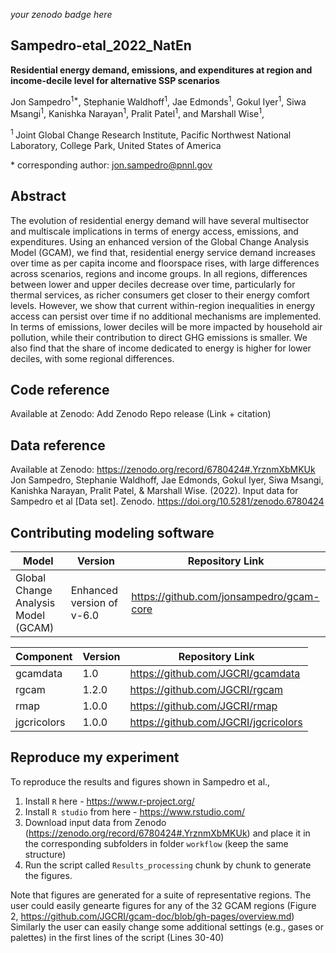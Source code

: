 _your zenodo badge here_

## Sampedro-etal_2022_NatEn

**Residential energy demand, emissions, and expenditures at region and income-decile level for alternative SSP scenarios**

Jon Sampedro<sup>1\*</sup>, Stephanie Waldhoff<sup>1</sup>, Jae Edmonds<sup>1</sup>, Gokul Iyer<sup>1</sup>, Siwa Msangi<sup>1</sup>, Kanishka Narayan<sup>1</sup>, Pralit Patel<sup>1</sup>, and Marshall Wise<sup>1</sup>, 

<sup>1 </sup> Joint Global Change Research Institute, Pacific Northwest National Laboratory, College Park, United States of America

\* corresponding author:  jon.sampedro@pnnl.gov

## Abstract
The evolution of residential energy demand will have several multisector and multiscale implications in terms of energy access, emissions, and expenditures. Using an enhanced version of the Global Change Analysis Model (GCAM), we find that, residential energy service demand increases over time as per capita income and floorspace rises, with large differences across scenarios, regions and income groups. In all regions, differences between lower and upper deciles decrease over time, particularly for thermal services, as richer consumers get closer to their energy comfort levels. 
However, we show that current within-region inequalities in energy access can persist over time if no additional mechanisms are implemented. In terms of emissions, lower deciles will be more impacted by household air pollution, while their contribution to direct GHG emissions is smaller. We also find that the share of income dedicated to energy is higher for lower deciles, with some regional differences.  

## Code reference
Available at Zenodo: Add Zenodo Repo release (Link + citation)

## Data reference
Available at Zenodo: https://zenodo.org/record/6780424#.YrznmXbMKUk
Jon Sampedro, Stephanie Waldhoff, Jae Edmonds, Gokul Iyer, Siwa Msangi, Kanishka Narayan, Pralit Patel, & Marshall Wise. (2022). Input data for Sampedro et al [Data set]. Zenodo. https://doi.org/10.5281/zenodo.6780424

## Contributing modeling software
| Model | Version | Repository Link 
|-------|---------|-----------------
| Global Change Analysis Model (GCAM) | Enhanced version of v-6.0| https://github.com/jonsampedro/gcam-core | 

| Component| Version | Repository Link 
|-------|---------|-----------------
| gcamdata | 1.0| https://github.com/JGCRI/gcamdata | 
| rgcam | 1.2.0| https://github.com/JGCRI/rgcam | 
| rmap| 1.0.0| https://github.com/JGCRI/rmap | 
| jgcricolors| 1.0.0| https://github.com/JGCRI/jgcricolors| 

## Reproduce my experiment
To reproduce the results and figures shown in Sampedro et al.,

1. Install `R` here - https://www.r-project.org/
2. Install `R studio` from here - https://www.rstudio.com/
3. Download input data from Zenodo (https://zenodo.org/record/6780424#.YrznmXbMKUk) and place it in the corresponding subfolders in folder `workflow` (keep the same structure)
4. Run the script called `Results_processing` chunk by chunk to generate the figures.  

Note that figures are generated for a suite of representative regions. The user could easily genearte figures for any of the 32 GCAM regions (Figure 2, https://github.com/JGCRI/gcam-doc/blob/gh-pages/overview.md)
Similarly the user can easily change some additional settings (e.g., gases or palettes) in the first lines of the script (Lines 30-40)